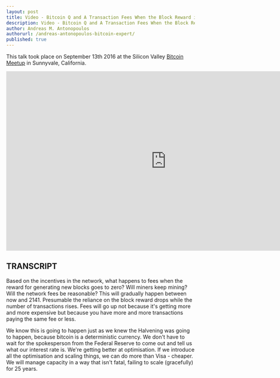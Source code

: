 ```yaml
---
layout: post
title: Video - Bitcoin Q and A Transaction Fees When the Block Reward is Zero
description: Video - Bitcoin Q and A Transaction Fees When the Block Reward is Zero
author: Andreas M. Antonopoulos
authorurl: /andreas-antonopoulos-bitcoin-expert/
published: true
---
```


<p>This talk took place on September 13th 2016 at the Silicon Valley <a href="/what-is-an-application-coin/">Bitcoin Meetup</a> in Sunnyvale, California.</p>

<center><iframe width="854" height="480" src="https://www.youtube.com/embed/FffX32ENGKc?list=PLPQwGV1aLnTsHvzevl9BAUlfsfwFfU7aP" frameborder="0" allowfullscreen></iframe></center>

<h2>TRANSCRIPT</h2>

Based on the incentives in the network, what happens to fees when the reward for generating new blocks goes to zero? Will miners keep mining? Will the network fees be reasonable? This will gradually happen between now and 2141. Presumable the reliance on the block reward drops while the number of transactions rises. Fees will go up not because it's getting more and more expensive but because you have more and more transactions paying the same fee or less. 

We know this is going to happen just as we knew the Halvening was going to happen, because bitcoin is a deterministic currency. We don't have to wait for the spokesperson from the Federal Reserve to come out and tell us what our interest rate is. We're getting better at optimisation. If we introduce all the optimisation and scaling things, we can do more than Visa - cheaper. We will manage capacity in a way that isn't fatal, failing to scale (gracefully) for 25 years.
